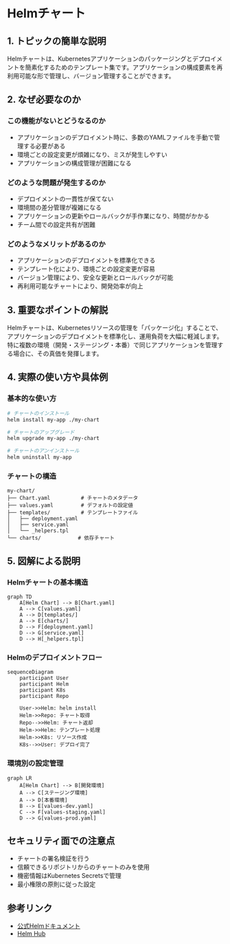 # Helmチャート

## 1. トピックの簡単な説明
Helmチャートは、Kubernetesアプリケーションのパッケージングとデプロイメントを簡素化するためのテンプレート集です。アプリケーションの構成要素を再利用可能な形で管理し、バージョン管理することができます。

## 2. なぜ必要なのか

### この機能がないとどうなるのか
- アプリケーションのデプロイメント時に、多数のYAMLファイルを手動で管理する必要がある
- 環境ごとの設定変更が煩雑になり、ミスが発生しやすい
- アプリケーションの構成管理が困難になる

### どのような問題が発生するのか
- デプロイメントの一貫性が保てない
- 環境間の差分管理が複雑になる
- アプリケーションの更新やロールバックが手作業になり、時間がかかる
- チーム間での設定共有が困難

### どのようなメリットがあるのか
- アプリケーションのデプロイメントを標準化できる
- テンプレート化により、環境ごとの設定変更が容易
- バージョン管理により、安全な更新とロールバックが可能
- 再利用可能なチャートにより、開発効率が向上

## 3. 重要なポイントの解説
Helmチャートは、Kubernetesリソースの管理を「パッケージ化」することで、アプリケーションのデプロイメントを標準化し、運用負荷を大幅に軽減します。特に複数の環境（開発・ステージング・本番）で同じアプリケーションを管理する場合に、その真価を発揮します。

## 4. 実際の使い方や具体例

### 基本的な使い方
```bash
# チャートのインストール
helm install my-app ./my-chart

# チャートのアップグレード
helm upgrade my-app ./my-chart

# チャートのアンインストール
helm uninstall my-app
```

### チャートの構造
```
my-chart/
├── Chart.yaml          # チャートのメタデータ
├── values.yaml         # デフォルトの設定値
├── templates/          # テンプレートファイル
│   ├── deployment.yaml
│   ├── service.yaml
│   └── _helpers.tpl
└── charts/            # 依存チャート
```

## 5. 図解による説明

### Helmチャートの基本構造
```mermaid
graph TD
    A[Helm Chart] --> B[Chart.yaml]
    A --> C[values.yaml]
    A --> D[templates/]
    A --> E[charts/]
    D --> F[deployment.yaml]
    D --> G[service.yaml]
    D --> H[_helpers.tpl]
```

### Helmのデプロイメントフロー
```mermaid
sequenceDiagram
    participant User
    participant Helm
    participant K8s
    participant Repo

    User->>Helm: helm install
    Helm->>Repo: チャート取得
    Repo-->>Helm: チャート返却
    Helm->>Helm: テンプレート処理
    Helm->>K8s: リソース作成
    K8s-->>User: デプロイ完了
```

### 環境別の設定管理
```mermaid
graph LR
    A[Helm Chart] --> B[開発環境]
    A --> C[ステージング環境]
    A --> D[本番環境]
    B --> E[values-dev.yaml]
    C --> F[values-staging.yaml]
    D --> G[values-prod.yaml]
```

## セキュリティ面での注意点
- チャートの署名検証を行う
- 信頼できるリポジトリからのチャートのみを使用
- 機密情報はKubernetes Secretsで管理
- 最小権限の原則に従った設定

## 参考リンク
- [公式Helmドキュメント](https://helm.sh/docs/)
- [Helm Hub](https://hub.helm.sh/)
